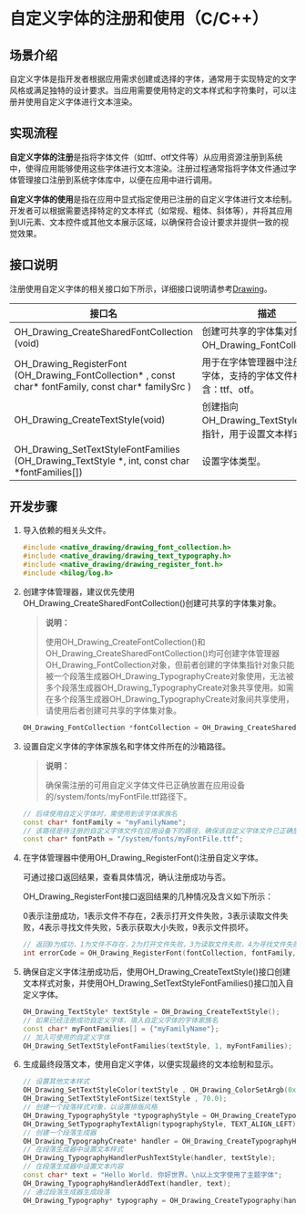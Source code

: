 # 自定义字体的注册和使用（C/C++）


## 场景介绍

自定义字体是指开发者根据应用需求创建或选择的字体，通常用于实现特定的文字风格或满足独特的设计要求。当应用需要使用特定的文本样式和字符集时，可以注册并使用自定义字体进行文本渲染。


## 实现流程

**自定义字体的注册**是指将字体文件（如ttf、otf文件等）从应用资源注册到系统中，使得应用能够使用这些字体进行文本渲染。注册过程通常指将字体文件通过字体管理接口注册到系统字体库中，以便在应用中进行调用。

**自定义字体的使用**是指在应用中显式指定使用已注册的自定义字体进行文本绘制。开发者可以根据需要选择特定的文本样式（如常规、粗体、斜体等），并将其应用到UI元素、文本控件或其他文本展示区域，以确保符合设计要求并提供一致的视觉效果。


## 接口说明

注册使用自定义字体的相关接口如下所示，详细接口说明请参考[Drawing](../reference/apis-arkgraphics2d/capi-drawing.md)。

| 接口名 | 描述 | 
| -------- | -------- |
| OH_Drawing_CreateSharedFontCollection (void) | 创建可共享的字体集对象OH_Drawing_FontCollection。 | 
| OH_Drawing_RegisterFont (OH_Drawing_FontCollection\* , const char\* fontFamily, const char\* familySrc ) | 用于在字体管理器中注册自定义字体，支持的字体文件格式包含：ttf、otf。 | 
| OH_Drawing_CreateTextStyle(void) | 创建指向OH_Drawing_TextStyle对象的指针，用于设置文本样式。 | 
| OH_Drawing_SetTextStyleFontFamilies (OH_Drawing_TextStyle \*, int, const char \*fontFamilies[]) | 设置字体类型。 | 


## 开发步骤

1. 导入依赖的相关头文件。

   ```c++
   #include <native_drawing/drawing_font_collection.h>
   #include <native_drawing/drawing_text_typography.h>
   #include <native_drawing/drawing_register_font.h>
   #include <hilog/log.h>
   ```

2. 创建字体管理器，建议优先使用OH_Drawing_CreateSharedFontCollection()创建可共享的字体集对象。

   > **说明：**
   >
   > 使用OH_Drawing_CreateFontCollection()和OH_Drawing_CreateSharedFontCollection()均可创建字体管理器OH_Drawing_FontCollection对象，但前者创建的字体集指针对象只能被一个段落生成器OH_Drawing_TypographyCreate对象使用，无法被多个段落生成器OH_Drawing_TypographyCreate对象共享使用。如需在多个段落生成器OH_Drawing_TypographyCreate对象间共享使用，请使用后者创建可共享的字体集对象。

   ```c++
   OH_Drawing_FontCollection *fontCollection = OH_Drawing_CreateSharedFontCollection(); 
   ```

3. 设置自定义字体的字体家族名和字体文件所在的沙箱路径。

   > **说明：**
   >
   > 确保需注册的可用自定义字体文件已正确放置在应用设备的/system/fonts/myFontFile.ttf路径下。

   ```c++
   // 后续使用自定义字体时，需使用到该字体家族名
   const char* fontFamily = "myFamilyName"; 
   // 该路径是待注册的自定义字体文件在应用设备下的路径，确保该自定义字体文件已正确放置在该路径下
   const char* fontPath = "/system/fonts/myFontFile.ttf"; 
   ```

4. 在字体管理器中使用OH_Drawing_RegisterFont()注册自定义字体。

   可通过接口返回结果，查看具体情况，确认注册成功与否。

   OH_Drawing_RegisterFont接口返回结果的几种情况及含义如下所示：

   0表示注册成功，1表示文件不存在，2表示打开文件失败，3表示读取文件失败，4表示寻找文件失败，5表示获取大小失败，9表示文件损坏。

   ```c++
   // 返回0为成功，1为文件不存在，2为打开文件失败，3为读取文件失败，4为寻找文件失败，5为获取大小失败，9文件损坏
   int errorCode = OH_Drawing_RegisterFont(fontCollection, fontFamily, fontPath); 
   ```

5. 确保自定义字体注册成功后，使用OH_Drawing_CreateTextStyle()接口创建文本样式对象，并使用OH_Drawing_SetTextStyleFontFamilies()接口加入自定义字体。

   ```c++
   OH_Drawing_TextStyle* textStyle = OH_Drawing_CreateTextStyle();
   // 如果已经注册成功自定义字体，填入自定义字体的字体家族名
   const char* myFontFamilies[] = {"myFamilyName"}; 
   // 加入可使用的自定义字体
   OH_Drawing_SetTextStyleFontFamilies(textStyle, 1, myFontFamilies);
   ```

6. 生成最终段落文本，使用自定义字体，以便实现最终的文本绘制和显示。

   ```c++
   // 设置其他文本样式
   OH_Drawing_SetTextStyleColor(textStyle , OH_Drawing_ColorSetArgb(0xFF, 0x00, 0x00, 0x00));
   OH_Drawing_SetTextStyleFontSize(textStyle , 70.0);
   // 创建一个段落样式对象，以设置排版风格
   OH_Drawing_TypographyStyle *typographyStyle = OH_Drawing_CreateTypographyStyle();
   OH_Drawing_SetTypographyTextAlign(typographyStyle, TEXT_ALIGN_LEFT); // 设置段落样式为左对齐
   // 创建一个段落生成器
   OH_Drawing_TypographyCreate* handler = OH_Drawing_CreateTypographyHandler(typographyStyle, fontCollection);
   // 在段落生成器中设置文本样式
   OH_Drawing_TypographyHandlerPushTextStyle(handler, textStyle);
   // 在段落生成器中设置文本内容
   const char* text = "Hello World. 你好世界。\n以上文字使用了主题字体";
   OH_Drawing_TypographyHandlerAddText(handler, text);
   // 通过段落生成器生成段落
   OH_Drawing_Typography* typography = OH_Drawing_CreateTypography(handler);
   ```
